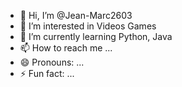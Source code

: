 - 👋 Hi, I’m @Jean-Marc2603
- 👀 I’m interested in Videos Games
- 🌱 I’m currently learning Python, Java
- 📫 How to reach me ...
- 😄 Pronouns: ...
- ⚡ Fun fact: ...

<!---
Jean-Marc2603/Jean-Marc2603 is a ✨ special ✨ repository because its `README.md` (this file) appears on your GitHub profile.
You can click the Preview link to take a look at your changes.
--->
